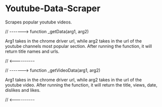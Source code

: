 # Youtube-Data-Scraper
Scrapes popular youtube videos.

// ------->
function _getData(arg1, arg2)

Arg1 takes in the chrome driver url, while arg2 takes in the url of the youtube channels most popular section.
After running the function, it will return title names and urls.

// <----------

// ------->
function _getVideoData(arg1, arg2)

Arg1 takes in the chrome driver url, while arg2 takes in the url of the youtube video.
After running the function, it will return the title, views, date, dislikes and likes.

// <----------


